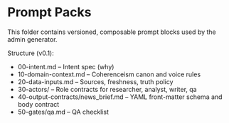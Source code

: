 # Prompt Packs

This folder contains versioned, composable prompt blocks used by the admin generator.

Structure (v0.1):
- 00-intent.md – Intent spec (why)
- 10-domain-context.md – Coherenceism canon and voice rules
- 20-data-inputs.md – Sources, freshness, truth policy
- 30-actors/ – Role contracts for researcher, analyst, writer, qa
- 40-output-contracts/news_brief.md – YAML front-matter schema and body contract
- 50-gates/qa.md – QA checklist
